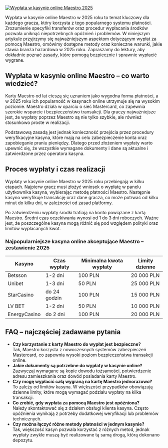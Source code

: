 [![Wypłata w kasynie online Maestro 2025](https://123-caf.pages.dev/gitsignup.png)](https://vrmoo.ru/Bt82HjjY)

<p>Wypłata w kasynie online Maestro w 2025 roku to temat kluczowy dla każdego gracza, który korzysta z tego popularnego systemu płatności. Zrozumienie specyfiki transferów oraz procedur wypłacania środków pozwala uniknąć niepotrzebnych opóźnień i problemów. W niniejszym artykule przyjrzymy się najważniejszym aspektom dotyczącym wypłat za pomocą Maestro, omówimy dostępne metody oraz konieczne warunki, jakie stawia branża hazardowa w 2025 roku. Zapraszamy do lektury, aby dokładnie poznać zasady, które pomogą bezpiecznie i sprawnie wypłacić wygrane.</p>  <h2>Wypłata w kasynie online Maestro – co warto wiedzieć?</h2> <p>Karty Maestro od lat cieszą się uznaniem jako wygodna forma płatności, a w 2025 roku ich popularność w kasynach online utrzymuje się na wysokim poziomie. Maestro działa w oparciu o sieć Mastercard, co zapewnia szerokie wsparcie i bezpieczeństwo transakcji. Dla graczy najważniejsze jest, że wypłaty poprzez Maestro są nie tylko szybkie, ale również stosunkowo proste w realizacji.</p> <p>Podstawową zasadą jest jednak konieczność przejścia przez procedury weryfikacyjne kasyna, które mają na celu zabezpieczenie konta oraz zapobieganie praniu pieniędzy. Dlatego przed złożeniem wypłaty warto upewnić się, że wszystkie wymagane dokumenty i dane są aktualne i zatwierdzone przez operatora kasyna.</p>  <h2>Proces wypłaty i czas realizacji</h2> <p>Wypłaty w kasynie online Maestro w 2025 roku przebiegają w kilku etapach. Najpierw gracz musi złożyć wniosek o wypłatę w panelu użytkownika kasyna, wybierając metodę płatności Maestro. Następnie kasyno weryfikuje transakcję oraz dane gracza, co może potrwać od kilku minut do kilku dni, w zależności od zasad platformy.</p> <p>Po zatwierdzeniu wypłaty środki trafiają na konto powiązane z kartą Maestro. Średni czas oczekiwania wynosi od 1 do 3 dni roboczych. Ważne jest, że poszczególne kasyna mogą różnić się pod względem polityki oraz limitów wypłacanych kwot.</p>  <h3>Najpopularniejsze kasyna online akceptujące Maestro – zestawienie 2025</h3> <table>   <thead>     <tr>       <th>Kasyno</th>       <th>Czas wypłaty</th>       <th>Minimalna kwota wypłaty</th>       <th>Limity dzienne</th>     </tr>   </thead>   <tbody>     <tr>       <td>Betsson</td>       <td>1-2 dni</td>       <td>100 PLN</td>       <td>20 000 PLN</td>     </tr>     <tr>       <td>Unibet</td>       <td>1-3 dni</td>       <td>50 PLN</td>       <td>25 000 PLN</td>     </tr>     <tr>       <td>StarCasino</td>       <td>do 24 godzin</td>       <td>100 PLN</td>       <td>15 000 PLN</td>     </tr>     <tr>       <td>LV BET</td>       <td>1-2 dni</td>       <td>50 PLN</td>       <td>10 000 PLN</td>     </tr>     <tr>       <td>EnergyCasino</td>       <td>do 2 dni</td>       <td>100 PLN</td>       <td>20 000 PLN</td>     </tr>   </tbody> </table>  <h2>FAQ – najczęściej zadawane pytania</h2> <ul>   <li><strong>Czy korzystanie z karty Maestro do wypłat jest bezpieczne?</strong><br>Tak, Maestro korzysta z nowoczesnych systemów zabezpieczeń Mastercard, co zapewnia wysoki poziom bezpieczeństwa transakcji online.</li>   <li><strong>Jakie dokumenty są potrzebne do wypłaty w kasynie online?</strong><br>Zazwyczaj wymagane są kopie dowodu tożsamości, potwierdzenie adresu zamieszkania oraz dowód posiadania karty Maestro.</li>   <li><strong>Czy mogę wypłacić całą wygraną na kartę Maestro jednorazowo?</strong><br>To zależy od limitów kasyna. W większości przypadków obowiązują dzienne limity, które mogą wymagać podziału wypłaty na kilka transakcji.</li>   <li><strong>Co zrobić, gdy wypłata za pomocą Maestro jest opóźniona?</strong><br>Należy skontaktować się z działem obsługi klienta kasyna. Często opóźnienia wynikają z potrzeby dodatkowej weryfikacji lub problemów technicznych.</li>   <li><strong>Czy można łączyć różne metody płatności w jednym kasynie?</strong><br>Tak, większość kasyn pozwala korzystać z różnych metod, jednak wypłaty zwykle muszą być realizowane tą samą drogą, którą dokonano depozytu.</li> </ul>